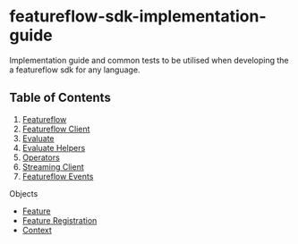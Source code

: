 # featureflow-sdk-implementation-guide
Implementation guide and common tests to be utilised when developing the a featureflow sdk for any language. 

## Table of Contents
1. [Featureflow](./Implementation/1.Featureflow.md)
2. [Featureflow Client](./Implementation/2.FeatureflowClient.md)
3. [Evaluate](./Implementation/3.Evaluate.md)
4. [Evaluate Helpers](./Implementation/4.EvaluateHelpers.md)
5. [Operators](./Implementation/5.Operators.md)
6. [Streaming Client](./Implementation/6.StreamingClient.md)
7. [Featureflow Events](./Implementation/7.FeatureflowEvents.md)

Objects
- [Feature](./Implementation/objects/Feature.md)
- [Feature Registration](./Implementation/objects/FeatureRegistration.md)
- [Context](./Implementation/objects/Context.md)

